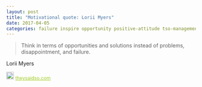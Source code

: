 ```yaml
---
layout: post
title: "Motivational quote: Lorii Myers"
date: 2017-04-05
categories: failure inspire opportunity positive-attitude tso-management
---
```

> Think in terms of opportunities and solutions instead of problems, disappointment, and failure.

Lorii Myers

<span style="z-index:50;font-size:0.9em;"><img src="https://theysaidso.com/branding/theysaidso.png" height="20" width="20" alt="theysaidso.com"/><a href="https://theysaidso.com" title="Powered by quotes from theysaidso.com" style="color: #9fcc25; margin-left: 4px; vertical-align: middle;">theysaidso.com</a></span>
